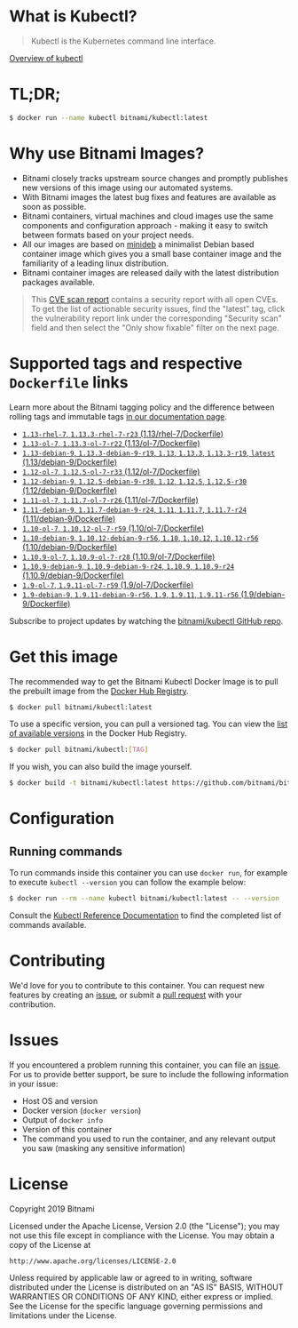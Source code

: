 
# What is Kubectl?

> Kubectl is the Kubernetes command line interface.

[Overview of kubectl](https://kubernetes.io/docs/reference/kubectl/overview/)

# TL;DR;

```bash
$ docker run --name kubectl bitnami/kubectl:latest
```

# Why use Bitnami Images?

* Bitnami closely tracks upstream source changes and promptly publishes new versions of this image using our automated systems.
* With Bitnami images the latest bug fixes and features are available as soon as possible.
* Bitnami containers, virtual machines and cloud images use the same components and configuration approach - making it easy to switch between formats based on your project needs.
* All our images are based on [minideb](https://github.com/bitnami/minideb) a minimalist Debian based container image which gives you a small base container image and the familiarity of a leading linux distribution.
* Bitnami container images are released daily with the latest distribution packages available.


> This [CVE scan report](https://quay.io/repository/bitnami/kubectl?tab=tags) contains a security report with all open CVEs. To get the list of actionable security issues, find the "latest" tag, click the vulnerability report link under the corresponding "Security scan" field and then select the "Only show fixable" filter on the next page.

# Supported tags and respective `Dockerfile` links

Learn more about the Bitnami tagging policy and the difference between rolling tags and immutable tags [in our documentation page](https://docs.bitnami.com/containers/how-to/understand-rolling-tags-containers/).


* [`1.13-rhel-7`, `1.13.3-rhel-7-r23` (1.13/rhel-7/Dockerfile)](https://github.com/bitnami/bitnami-docker-kubectl/blob/1.13.3-rhel-7-r23/1.13/rhel-7/Dockerfile)
* [`1.13-ol-7`, `1.13.3-ol-7-r22` (1.13/ol-7/Dockerfile)](https://github.com/bitnami/bitnami-docker-kubectl/blob/1.13.3-ol-7-r22/1.13/ol-7/Dockerfile)
* [`1.13-debian-9`, `1.13.3-debian-9-r19`, `1.13`, `1.13.3`, `1.13.3-r19`, `latest` (1.13/debian-9/Dockerfile)](https://github.com/bitnami/bitnami-docker-kubectl/blob/1.13.3-debian-9-r19/1.13/debian-9/Dockerfile)
* [`1.12-ol-7`, `1.12.5-ol-7-r33` (1.12/ol-7/Dockerfile)](https://github.com/bitnami/bitnami-docker-kubectl/blob/1.12.5-ol-7-r33/1.12/ol-7/Dockerfile)
* [`1.12-debian-9`, `1.12.5-debian-9-r30`, `1.12`, `1.12.5`, `1.12.5-r30` (1.12/debian-9/Dockerfile)](https://github.com/bitnami/bitnami-docker-kubectl/blob/1.12.5-debian-9-r30/1.12/debian-9/Dockerfile)
* [`1.11-ol-7`, `1.11.7-ol-7-r26` (1.11/ol-7/Dockerfile)](https://github.com/bitnami/bitnami-docker-kubectl/blob/1.11.7-ol-7-r26/1.11/ol-7/Dockerfile)
* [`1.11-debian-9`, `1.11.7-debian-9-r24`, `1.11`, `1.11.7`, `1.11.7-r24` (1.11/debian-9/Dockerfile)](https://github.com/bitnami/bitnami-docker-kubectl/blob/1.11.7-debian-9-r24/1.11/debian-9/Dockerfile)
* [`1.10-ol-7`, `1.10.12-ol-7-r59` (1.10/ol-7/Dockerfile)](https://github.com/bitnami/bitnami-docker-kubectl/blob/1.10.12-ol-7-r59/1.10/ol-7/Dockerfile)
* [`1.10-debian-9`, `1.10.12-debian-9-r56`, `1.10`, `1.10.12`, `1.10.12-r56` (1.10/debian-9/Dockerfile)](https://github.com/bitnami/bitnami-docker-kubectl/blob/1.10.12-debian-9-r56/1.10/debian-9/Dockerfile)
* [`1.10.9-ol-7`, `1.10.9-ol-7-r28` (1.10.9/ol-7/Dockerfile)](https://github.com/bitnami/bitnami-docker-kubectl/blob/1.10.9-ol-7-r28/1.10.9/ol-7/Dockerfile)
* [`1.10.9-debian-9`, `1.10.9-debian-9-r24`, `1.10.9`, `1.10.9-r24` (1.10.9/debian-9/Dockerfile)](https://github.com/bitnami/bitnami-docker-kubectl/blob/1.10.9-debian-9-r24/1.10.9/debian-9/Dockerfile)
* [`1.9-ol-7`, `1.9.11-ol-7-r59` (1.9/ol-7/Dockerfile)](https://github.com/bitnami/bitnami-docker-kubectl/blob/1.9.11-ol-7-r59/1.9/ol-7/Dockerfile)
* [`1.9-debian-9`, `1.9.11-debian-9-r56`, `1.9`, `1.9.11`, `1.9.11-r56` (1.9/debian-9/Dockerfile)](https://github.com/bitnami/bitnami-docker-kubectl/blob/1.9.11-debian-9-r56/1.9/debian-9/Dockerfile)

Subscribe to project updates by watching the [bitnami/kubectl GitHub repo](https://github.com/bitnami/bitnami-docker-kubectl).

# Get this image

The recommended way to get the Bitnami Kubectl Docker Image is to pull the prebuilt image from the [Docker Hub Registry](https://hub.docker.com/r/bitnami/kubectl).

```bash
$ docker pull bitnami/kubectl:latest
```

To use a specific version, you can pull a versioned tag. You can view the [list of available versions](https://hub.docker.com/r/bitnami/kubectl/tags/) in the Docker Hub Registry.

```bash
$ docker pull bitnami/kubectl:[TAG]
```

If you wish, you can also build the image yourself.

```bash
$ docker build -t bitnami/kubectl:latest https://github.com/bitnami/bitnami-docker-kubectl.git
```

# Configuration

## Running commands

To run commands inside this container you can use `docker run`, for example to execute `kubectl --version` you can follow the example below:

```bash
$ docker run --rm --name kubectl bitnami/kubectl:latest -- --version
```

Consult the [Kubectl Reference Documentation](https://kubernetes.io/docs/reference/generated/kubectl/kubectl-commands) to find the completed list of commands available.

# Contributing

We'd love for you to contribute to this container. You can request new features by creating an [issue](https://github.com/bitnami/bitnami-docker-kubectl/issues), or submit a [pull request](https://github.com/bitnami/bitnami-docker-kubectl/pulls) with your contribution.

# Issues

If you encountered a problem running this container, you can file an [issue](https://github.com/bitnami/bitnami-docker-kubectl/issues). For us to provide better support, be sure to include the following information in your issue:

- Host OS and version
- Docker version (`docker version`)
- Output of `docker info`
- Version of this container
- The command you used to run the container, and any relevant output you saw (masking any sensitive information)

# License

Copyright 2019 Bitnami

Licensed under the Apache License, Version 2.0 (the "License");
you may not use this file except in compliance with the License.
You may obtain a copy of the License at

    http://www.apache.org/licenses/LICENSE-2.0

Unless required by applicable law or agreed to in writing, software
distributed under the License is distributed on an "AS IS" BASIS,
WITHOUT WARRANTIES OR CONDITIONS OF ANY KIND, either express or implied.
See the License for the specific language governing permissions and
limitations under the License.
